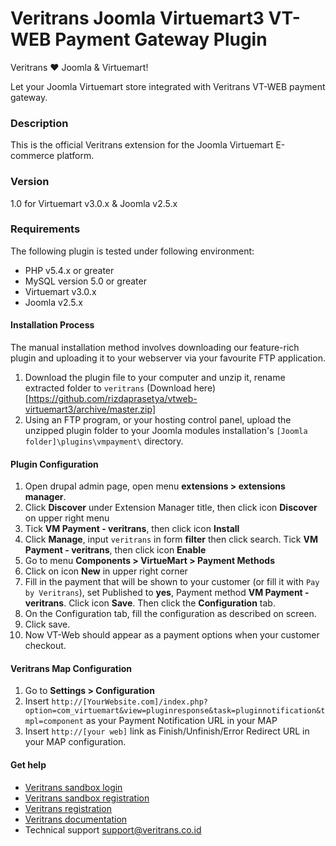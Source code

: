 Veritrans Joomla Virtuemart3 VT-WEB Payment Gateway Plugin
==========================================================

Veritrans :heart: Joomla & Virtuemart!

Let your Joomla Virtuemart store integrated with Veritrans VT-WEB payment gateway.

### Description
This is the official Veritrans extension for the Joomla Virtuemart E-commerce platform.

### Version
1.0 for Virtuemart v3.0.x & Joomla v2.5.x

### Requirements
The following plugin is tested under following environment:

* PHP v5.4.x or greater
* MySQL version 5.0 or greater
* Virtuemart v3.0.x 
* Joomla v2.5.x

#### Installation Process
The manual installation method involves downloading our feature-rich plugin and uploading it to your webserver via your favourite FTP application.

1. Download the plugin file to your computer and unzip it, rename extracted folder to ``veritrans`` (Download here)[https://github.com/rizdaprasetya/vtweb-virtuemart3/archive/master.zip]
2. Using an FTP program, or your hosting control panel, upload the unzipped plugin folder to your Joomla modules installation's ``[Joomla folder]\plugins\vmpayment\`` directory.



#### Plugin Configuration

1. Open drupal admin page, open menu **extensions > extensions manager**.
2. Click **Discover** under Extension Manager title, then click icon **Discover** on upper right menu
3. Tick **VM Payment - veritrans**, then click icon **Install**
4. Click **Manage**, input ``veritrans`` in form **filter** then click search. Tick **VM Payment - veritrans**, then click icon **Enable**
5. Go to menu **Components > VirtueMart > Payment Methods**
6. Click on icon **New** in upper right corner
7. Fill in the payment that will be shown to your customer (or fill it with ``Pay by Veritrans``), set Published to **yes**, Payment method **VM Payment - veritrans**. Click icon **Save**. Then click the **Configuration** tab.
8. On the Configuration tab, fill the configuration as described on screen.
9. Click save.
10. Now VT-Web should appear as a payment options when your customer checkout.

#### Veritrans Map Configuration

1. Go to **Settings > Configuration**
2. Insert ``http://[YourWebsite.com]/index.php?option=com_virtuemart&view=pluginresponse&task=pluginnotification&tmpl=component`` as your Payment Notification URL in your MAP
3. Insert ``http://[your web]`` link as Finish/Unfinish/Error Redirect URL in your MAP configuration.

#### Get help

* [Veritrans sandbox login](https://my.sandbox.veritrans.co.id/)
* [Veritrans sandbox registration](https://my.sandbox.veritrans.co.id/register)
* [Veritrans registration](https://my.veritrans.co.id/register)
* [Veritrans documentation](http://docs.veritrans.co.id)
* Technical support [support@veritrans.co.id](mailto:support@veritrans.co.id)